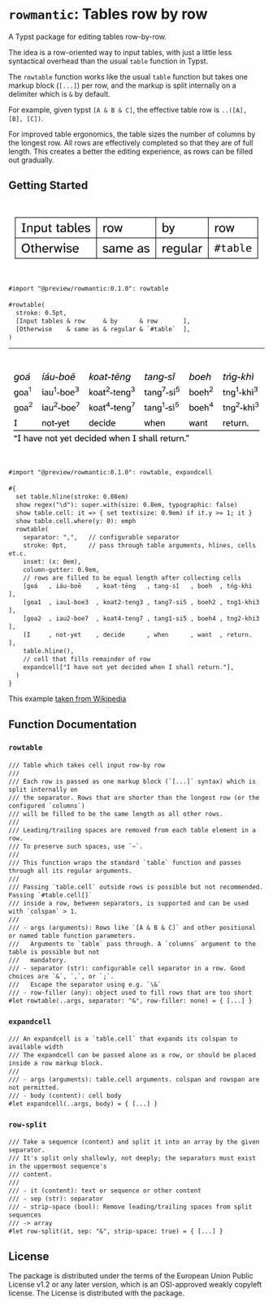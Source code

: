 # `rowmantic`: Tables row by row
A Typst package for editing tables row-by-row.

The idea is a row-oriented way to input tables, with just a little less syntactical overhead than the usual `table` function in Typst.

The `rowtable` function works like the usual `table` function but takes one markup block (`[...]`) per row, and the markup is split internally on a delimiter which is `&` by default.

For example, given typst `[A & B & C]`, the effective table row is `..([A], [B], [C])`.

For improved table ergonomics, the table sizes the number of columns by the longest row. All rows are effectively completed so that they are of full length. This creates a better the editing experience, as rows can be filled out gradually.

## Getting Started

<p>
  <picture>
    <source media="(prefers-color-scheme: light)" srcset="docs/figures/readmepicture1.svg">
    <source media="(prefers-color-scheme: dark)" srcset="docs/figures/readmepicture1-dark.svg">
    <img alt="rowtable example, basic" src="docs/figures/readmepicture1.svg">
  </picture>
</p>

```typ
#import "@preview/rowmantic:0.1.0": rowtable

#rowtable(
  stroke: 0.5pt,
  [Input tables & row     & by      & row       ],
  [Otherwise    & same as & regular & `#table`  ],
)
```

---

<p>
  <picture>
    <source media="(prefers-color-scheme: light)" srcset="docs/figures/readmepicture2.svg">
    <source media="(prefers-color-scheme: dark)" srcset="docs/figures/readmepicture2-dark.svg">
    <img alt="rowtable example, glossing table" src="docs/figures/readmepicture2.svg">
  </picture>
</p>

```typ
#import "@preview/rowmantic:0.1.0": rowtable, expandcell

#{
  set table.hline(stroke: 0.08em)
  show regex("\d"): super.with(size: 0.8em, typographic: false)
  show table.cell: it => { set text(size: 0.9em) if it.y >= 1; it }
  show table.cell.where(y: 0): emph
  rowtable(
    separator: ",",   // configurable separator
    stroke: 0pt,      // pass through table arguments, hlines, cells et.c.
    inset: (x: 0em),
    column-gutter: 0.9em,
    // rows are filled to be equal length after collecting cells
    [goá   , iáu-boē    , koat-tēng   , tang-sî   , boeh  , tńg-khì    ],
    [goa1  , iau1-boe3  , koat2-teng3 , tang7-si5 , boeh2 , tng1-khi3  ],
    [goa2  , iau2-boe7  , koat4-teng7 , tang1-si5 , boeh4 , tng2-khi3  ],
    [I     , not-yet    , decide      , when      , want  , return.    ],
    table.hline(),
    // cell that fills remainder of row
    expandcell["I have not yet decided when I shall return."],
  )
}
```

This example [taken from Wikipedia](https://en.wikipedia.org/wiki/Interlinear_gloss)

<!--
### Installation

TBD
-->

## Function Documentation


### `rowtable`

```typ
/// Table which takes cell input row-by row
///
/// Each row is passed as one markup block (`[...]` syntax) which is split internally on
/// the separator. Rows that are shorter than the longest row (or the configured `columns`)
/// will be filled to be the same length as all other rows.
///
/// Leading/trailing spaces are removed from each table element in a row.
/// To preserve such spaces, use `~`.
///
/// This function wraps the standard `table` function and passes through all its regular arguments.
///
/// Passing `table.cell` outside rows is possible but not recommended. Passing `#table.cell[]`
/// inside a row, between separators, is supported and can be used with `colspan` > 1.
///
/// - args (arguments): Rows like `[A & B & C]` and other positional or named table function parameters.
///   Arguments to `table` pass through. A `columns` argument to the table is possible but not
///   mandatory.
/// - separator (str): configurable cell separator in a row. Good choices are `&`, `,`, or `;`.
///   Escape the separator using e.g. `\&`
/// - row-filler (any): object used to fill rows that are too short
#let rowtable(..args, separator: "&", row-filler: none) = { [...] }
```

### `expandcell`

```typ
/// An expandcell is a `table.cell` that expands its colspan to available width
/// The expandcell can be passed alone as a row, or should be placed inside a row markup block.
///
/// - args (arguments): table.cell arguments. colspan and rowspan are not permitted.
/// - body (content): cell body
#let expandcell(..args, body) = { [...] }

```

### `row-split`

```typ
/// Take a sequence (content) and split it into an array by the given separator.
/// It's split only shallowly, not deeply; the separators must exist in the uppermost sequence's
/// content.
///
/// - it (content): text or sequence or other content
/// - sep (str): separator
/// - strip-space (bool): Remove leading/trailing spaces from split sequences
/// -> array
#let row-split(it, sep: "&", strip-space: true) = { [...] }
```


## License

The package is distributed under the terms of the European Union Public License v1.2 or any later version, which is an OSI-approved weakly copyleft license. The License is distributed with the package.
